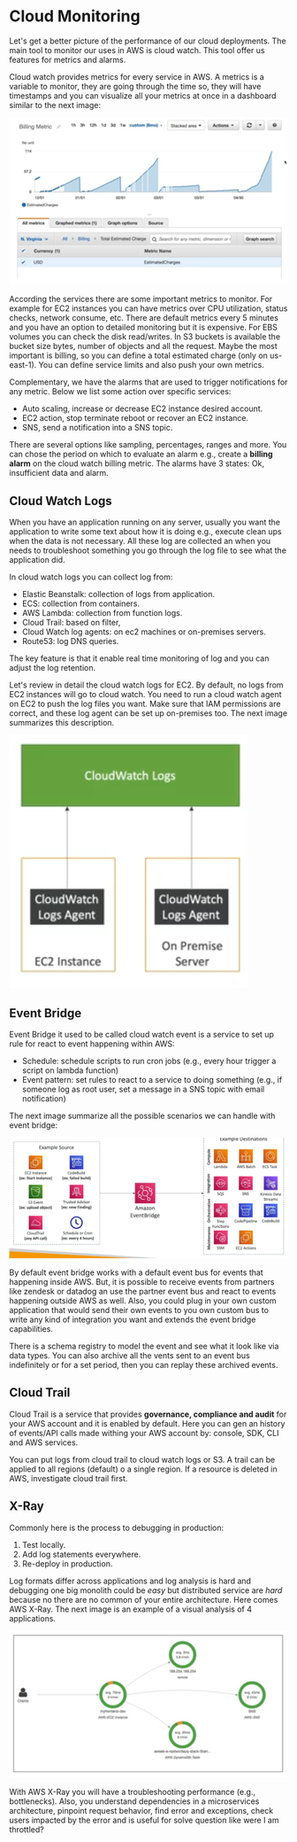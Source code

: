 Cloud Monitoring
================

Let's get a better picture of the performance of our cloud deployments. The main tool to monitor our uses in AWS is cloud watch. This tool offer us features for metrics and alarms.

Cloud watch provides metrics for every service in AWS. A metrics is a variable to monitor, they are going through the time so, they will have timestamps and you can visualize all your metrics at once in a dashboard similar to the next image:

![Metrics Dashboard](../assets/images/11A-cw-metrics.png)

According the services there are some important metrics to monitor. For example for EC2 instances you can have metrics over CPU utilization, status checks, network consume, etc. There are default metrics every 5 minutes and you have an option to detailed monitoring but it is expensive. For EBS volumes you can check the disk read/writes. In S3 buckets is available the bucket size bytes, number of objects and all the request. Maybe the most important is billing, so you can define a total estimated charge (only on us-east-1). You can define service limits and also push your own metrics.

Complementary, we have the alarms that are used to trigger notifications for any metric. Below we list some action over specific services:

- Auto scaling, increase or decrease EC2 instance desired account.
- EC2 action, stop terminate reboot or recover an EC2 instance.
- SNS, send a notification into a SNS topic.

There are several options like sampling, percentages, ranges and more. You can chose the period on which to evaluate an alarm e.g., create a **billing alarm** on the cloud watch billing metric. The alarms have 3 states: Ok, insufficient data and alarm.

Cloud Watch Logs
----------------

When you have an application running on any server, usually you want the application to write some text about how it is doing e.g., execute clean ups when the data is not necessary. All these log are collected an when you needs to troubleshoot something you go through the log file to see what the application did.

In cloud watch logs you can collect log from:

- Elastic Beanstalk: collection of logs from application.
- ECS: collection from containers.
- AWS Lambda: collection from function logs.
- Cloud Trail: based on filter,
- Cloud Watch log agents: on ec2 machines or on-premises servers.
- Route53: log DNS queries.

The key feature is that it enable real time monitoring of log and you can adjust the log retention.

Let's review in detail the cloud watch logs for EC2. By default, no logs from EC2 instances will go to cloud watch. You need to run a cloud watch agent on EC2 to push the log files you want. Make sure that IAM permissions are correct, and these log agent can be set up on-premises too. The next image summarizes this description.

![Logs](../assets/images/11B-cw-logs.png)

Event Bridge
------------

Event Bridge it used to be called cloud watch event is a service to set up rule for react to event happening within AWS:

- Schedule: schedule scripts to run cron jobs (e.g., every hour trigger a script on lambda function)
- Event pattern: set rules to react to a service to doing something (e.g., if someone log as root user, set a message in a SNS topic with email notification)

The next image summarize all the possible scenarios we can handle with event bridge:

![Rules](../assets/images/11C-cw-event-rules.png)

By default event bridge works with a default event bus for events that happening inside AWS. But, it is possible to receive events from partners like zendesk or datadog an use the partner event bus and react to events happening outside AWS as well. Also, you could plug in your own custom application that would send their own events to you own custom bus to write any kind of integration you want and extends the event bridge capabilities.

There is a schema registry to model the event and see what it look like via data types. You can also archive all the vents sent to an event bus indefinitely or for a set period, then you can replay these archived events.

Cloud Trail
-----------

Cloud Trail is a service that provides **governance, compliance and audit** for your AWS account and it is enabled by default. Here you can gen an history of events/API calls made withing your AWS account by: console, SDK, CLI and AWS services.

You can put logs from cloud trail to cloud watch logs or S3. A trail can be applied to all regions (default) o a single region. If a resource is deleted in AWS, investigate cloud trail first.

X-Ray
-----

Commonly here is the process to debugging in production:

1. Test locally.
2. Add log statements everywhere.
3. Re-deploy in production.

Log formats differ across applications and log analysis is hard and debugging one big monolith could be _easy_ but distributed service are _hard_ because no there are no common of your entire architecture. Here comes AWS X-Ray. The next image is an example of a visual analysis of 4 applications.

![Visual analysis](../assets/images/11D-visual-analysis.png)

With AWS X-Ray you will have a troubleshooting performance (e.g., bottlenecks). Also, you understand dependencies in a microservices architecture, pinpoint request behavior, find error and exceptions, check users impacted by the error and is useful for solve question like were I am throttled?